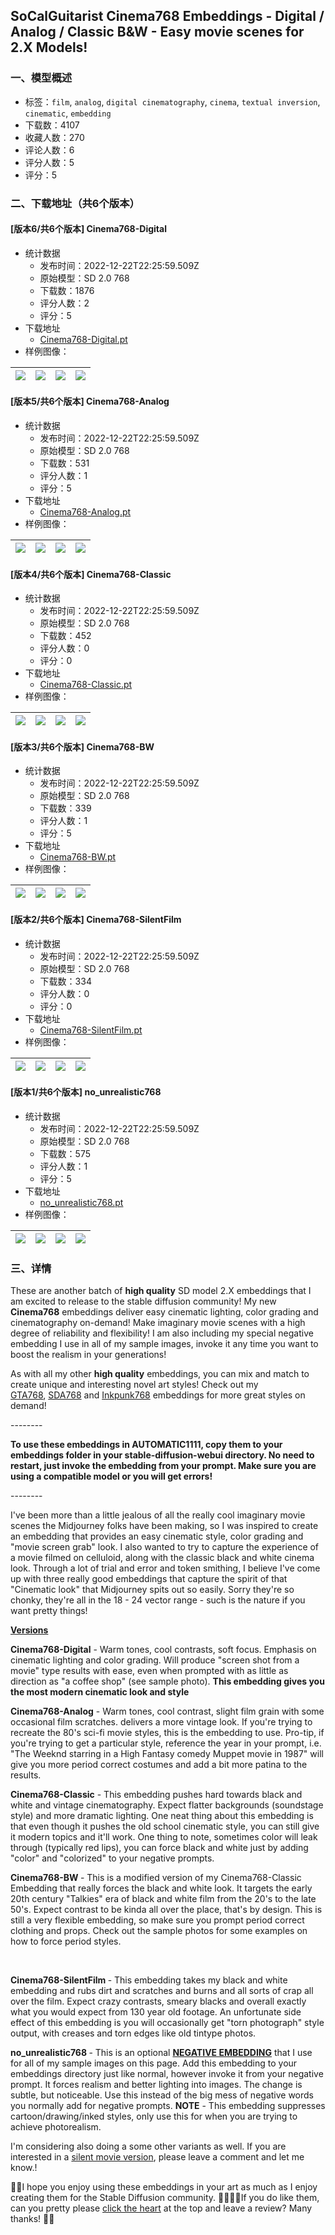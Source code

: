 ## SoCalGuitarist Cinema768 Embeddings - Digital / Analog / Classic B&W - Easy movie scenes for 2.X Models!
### 一、模型概述

- 标签：`film`, `analog`, `digital cinematography`, `cinema`, `textual inversion`, `cinematic`, `embedding`
- 下载数：4107
- 收藏人数：270
- 评论人数：6
- 评分人数：5
- 评分：5

### 二、下载地址（共6个版本）

#### [版本6/共6个版本] Cinema768-Digital

- 统计数据
  - 发布时间：2022-12-22T22:25:59.509Z
  - 原始模型：SD 2.0 768
  - 下载数：1876
  - 评分人数：2
  - 评分：5
- 下载地址
  - [Cinema768-Digital.pt](https://civitai.com/api/download/models/1691)
- 样例图像：

| <img src="https://image.civitai.com/xG1nkqKTMzGDvpLrqFT7WA/37148638-c7fd-4c53-b996-42eeeb019100/width=450/15459.jpeg" /> | <img src="https://image.civitai.com/xG1nkqKTMzGDvpLrqFT7WA/2ae68a19-4be7-48b6-f133-6b4a2c881b00/width=450/15451.jpeg" /> | <img src="https://image.civitai.com/xG1nkqKTMzGDvpLrqFT7WA/d48cccee-2e59-432a-d8da-2ab0a6216400/width=450/15462.jpeg" /> | <img src="https://image.civitai.com/xG1nkqKTMzGDvpLrqFT7WA/54d752a9-182a-4e7b-2102-713bb1eb6800/width=450/15458.jpeg" /> |
| ---- | ---- | ---- | ---- |

#### [版本5/共6个版本] Cinema768-Analog

- 统计数据
  - 发布时间：2022-12-22T22:25:59.509Z
  - 原始模型：SD 2.0 768
  - 下载数：531
  - 评分人数：1
  - 评分：5
- 下载地址
  - [Cinema768-Analog.pt](https://civitai.com/api/download/models/1692)
- 样例图像：

| <img src="https://image.civitai.com/xG1nkqKTMzGDvpLrqFT7WA/2dc0e419-3deb-44c4-7a35-50edf5e56900/width=450/15475.jpeg" /> | <img src="https://image.civitai.com/xG1nkqKTMzGDvpLrqFT7WA/1eff96d2-7639-487e-77be-aacaf4553400/width=450/15474.jpeg" /> | <img src="https://image.civitai.com/xG1nkqKTMzGDvpLrqFT7WA/5e8c74d0-8455-41bc-c724-4dbcca21e000/width=450/15473.jpeg" /> | <img src="https://image.civitai.com/xG1nkqKTMzGDvpLrqFT7WA/7fd9454a-8c0d-4e75-ba8e-9d5f034be500/width=450/15472.jpeg" /> |
| ---- | ---- | ---- | ---- |

#### [版本4/共6个版本] Cinema768-Classic

- 统计数据
  - 发布时间：2022-12-22T22:25:59.509Z
  - 原始模型：SD 2.0 768
  - 下载数：452
  - 评分人数：0
  - 评分：0
- 下载地址
  - [Cinema768-Classic.pt](https://civitai.com/api/download/models/1694)
- 样例图像：

| <img src="https://image.civitai.com/xG1nkqKTMzGDvpLrqFT7WA/25d01035-a094-49c6-b4e0-b6b72d6c0f00/width=450/15502.jpeg" /> | <img src="https://image.civitai.com/xG1nkqKTMzGDvpLrqFT7WA/9718b2b7-06a5-4035-de21-997085f45c00/width=450/15501.jpeg" /> | <img src="https://image.civitai.com/xG1nkqKTMzGDvpLrqFT7WA/c79fbd8b-7564-4050-084c-f7032e612d00/width=450/15500.jpeg" /> | <img src="https://image.civitai.com/xG1nkqKTMzGDvpLrqFT7WA/463eed52-a168-4917-581c-3f7355015f00/width=450/15499.jpeg" /> |
| ---- | ---- | ---- | ---- |

#### [版本3/共6个版本] Cinema768-BW

- 统计数据
  - 发布时间：2022-12-22T22:25:59.509Z
  - 原始模型：SD 2.0 768
  - 下载数：339
  - 评分人数：1
  - 评分：5
- 下载地址
  - [Cinema768-BW.pt](https://civitai.com/api/download/models/2297)
- 样例图像：

| <img src="https://image.civitai.com/xG1nkqKTMzGDvpLrqFT7WA/87dd7233-dd74-442e-efea-a60d0cfc9000/width=450/17423.jpeg" /> | <img src="https://image.civitai.com/xG1nkqKTMzGDvpLrqFT7WA/039884b4-e57f-40c7-d2aa-54ae4baa8b00/width=450/17422.jpeg" /> | <img src="https://image.civitai.com/xG1nkqKTMzGDvpLrqFT7WA/2bbd5652-5c20-4c43-5c50-ca00fff68e00/width=450/17421.jpeg" /> | <img src="https://image.civitai.com/xG1nkqKTMzGDvpLrqFT7WA/f1b9bf82-460d-4ee8-6a88-fdd17576f900/width=450/17420.jpeg" /> |
| ---- | ---- | ---- | ---- |

#### [版本2/共6个版本] Cinema768-SilentFilm

- 统计数据
  - 发布时间：2022-12-22T22:25:59.509Z
  - 原始模型：SD 2.0 768
  - 下载数：334
  - 评分人数：0
  - 评分：0
- 下载地址
  - [Cinema768-SilentFilm.pt](https://civitai.com/api/download/models/2333)
- 样例图像：

| <img src="https://image.civitai.com/xG1nkqKTMzGDvpLrqFT7WA/a0c85680-3afb-406b-3c90-cdd9b526cd00/width=450/17480.jpeg" /> | <img src="https://image.civitai.com/xG1nkqKTMzGDvpLrqFT7WA/0ebeee55-2a25-4d22-a862-85b2e146a800/width=450/17479.jpeg" /> | <img src="https://image.civitai.com/xG1nkqKTMzGDvpLrqFT7WA/e5642421-71c6-4c54-1fd6-57e531d29e00/width=450/17478.jpeg" /> | <img src="https://image.civitai.com/xG1nkqKTMzGDvpLrqFT7WA/caed5f04-2efc-4911-fae9-c7dadb018900/width=450/17477.jpeg" /> |
| ---- | ---- | ---- | ---- |

#### [版本1/共6个版本] no_unrealistic768

- 统计数据
  - 发布时间：2022-12-22T22:25:59.509Z
  - 原始模型：SD 2.0 768
  - 下载数：575
  - 评分人数：1
  - 评分：5
- 下载地址
  - [no_unrealistic768.pt](https://civitai.com/api/download/models/1695)
- 样例图像：

| <img src="https://image.civitai.com/xG1nkqKTMzGDvpLrqFT7WA/6b7db58b-0242-4231-1387-5fe8f5a04800/width=450/15513.jpeg" /> | <img src="https://image.civitai.com/xG1nkqKTMzGDvpLrqFT7WA/ea82d321-16a6-49ba-a9a5-1b91fea56500/width=450/15512.jpeg" /> | <img src="https://image.civitai.com/xG1nkqKTMzGDvpLrqFT7WA/ab2e6d62-00c6-49a4-784b-b135a1365a00/width=450/15511.jpeg" /> | <img src="https://image.civitai.com/xG1nkqKTMzGDvpLrqFT7WA/385fa3f0-4871-4f71-3d9c-3a6bb431f800/width=450/15510.jpeg" /> |
| ---- | ---- | ---- | ---- |


### 三、详情
<p>These are another batch of <strong>high quality</strong> SD model 2.X embeddings that I am excited to release to the stable diffusion community! My new <strong>Cinema768</strong> embeddings deliver easy cinematic lighting, color grading and cinematography on-demand! Make imaginary movie scenes with a high degree of reliability and flexibility! I am also including my special negative embedding I use in all of my sample images, invoke it any time you want to boost the realism in your generations!</p><p>As with all my other <strong>high quality</strong> embeddings, you can mix and match to create unique and interesting novel art styles! Check out my <a href="https://civitai.com/models/1461/gta768-art-style-embedding-for-version-2x" rel="ugc" target="_blank">GTA768</a>, <a href="https://civitai.com/models/1305/sda768" rel="ugc" target="_blank">SDA768</a> and <a href="https://civitai.com/models/1288/inkpunk768" rel="ugc" target="_blank">Inkpunk768</a> embeddings for more great styles on demand!</p><p>--------</p><p><strong>To use these embeddings in AUTOMATIC1111, copy them to your embeddings folder in your stable-diffusion-webui directory. No need to restart, just invoke the embedding from your prompt. Make sure you are using a compatible model or you will get errors!</strong></p><p>--------</p><p>I've been more than a little jealous of all the really cool imaginary movie scenes the Midjourney folks have been making, so I was inspired to create an embedding that provides an easy cinematic style, color grading and "movie screen grab" look. I also wanted to try to capture the experience of a movie filmed on celluloid, along with the classic black and white cinema look. Through a lot of trial and error and token smithing, I believe I've come up with three really good embeddings that capture the spirit of that "Cinematic look" that Midjourney spits out so easily. Sorry they're so chonky, they're all in the 18 - 24 vector range - such is the nature if you want pretty things!</p><p><strong><u>Versions</u></strong></p><p><strong>Cinema768-Digital</strong> - Warm tones, cool contrasts, soft focus. Emphasis on cinematic lighting and color grading. Will produce "screen shot from a movie" type results with ease, even when prompted with as little as direction as "a coffee shop" (see sample photo). <strong>This embedding gives you the most modern cinematic look and style</strong></p><p><strong>Cinema768-Analog</strong> - Warm tones, cool contrast, slight film grain with some occasional film scratches. delivers a more vintage look. If you're trying to recreate the 80's sci-fi movie styles, this is the embedding to use. Pro-tip, if you're trying to get a particular style, reference the year in your prompt, i.e. "The Weeknd starring in a High Fantasy comedy Muppet movie in 1987" will give you more period correct costumes and add a bit more patina to the results.</p><p><strong>Cinema768-Classic</strong> - This embedding pushes hard towards black and white and vintage cinematography. Expect flatter backgrounds (soundstage style) and more dramatic lighting. One neat thing about this embedding is that even though it pushes the old school cinematic style, you can still give it modern topics and it'll work. One thing to note, sometimes color will leak through (typically red lips), you can force black and white just by adding "color" and "colorized" to your negative prompts.</p><p><strong>Cinema768-BW </strong>- This is a modified version of my Cinema768-Classic Embedding that really forces the black and white look. It targets the early 20th century "Talkies" era of black and white film from the 20's to the late 50's. Expect contrast to be kinda all over the place, that's by design. This is still a very flexible embedding, so make sure you prompt period correct clothing and props. Check out the sample photos for some examples on how to force period styles.</p><p><br /></p><p><strong>Cinema768-SilentFilm </strong>- This embedding takes my black and white embedding and rubs dirt and scratches and burns and all sorts of crap all over the film. Expect crazy contrasts, smeary blacks and overall exactly what you would expect from 130 year old footage. An unfortunate side effect of this embedding is you will occasionally get "torn photograph" style output, with creases and torn edges like old tintype photos. </p><p><strong>no_unrealistic768 </strong>- This is an optional <strong><u>NEGATIVE EMBEDDING</u></strong> that I use for all of my sample images on this page. Add this embedding to your embeddings directory just like normal, however invoke it from your negative prompt. It forces realism and better lighting into images. The change is subtle, but noticeable. Use this instead of the big mess of negative words you normally add for negative prompts. <strong>NOTE</strong> - This embedding suppresses cartoon/drawing/inked styles, only use this for when you are trying to achieve photorealism.<strong> </strong></p><p>I'm considering also doing a some other variants as well. If you are interested in a <u>silent movie version</u>, please leave a comment and let me know.!</p><p>💖💖I hope you enjoy using these embeddings in your art as much as I enjoy creating them for the Stable Diffusion community. 🙏🏼🙏🏼If you do like them, can you pretty please <u>click the heart</u> at the top and leave a review? Many thanks! 💖💖</p>